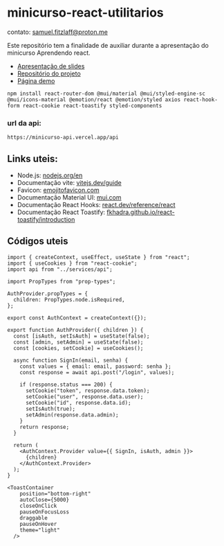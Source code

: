 

# minicurso-react-utilitarios

contato: samuel.fitzlaff@proton.me

Este repositório tem a finalidade de auxiliar durante a apresentação do minicurso Aprendendo react.

- [Apresentação de slides](https://bpluscombr-my.sharepoint.com/:p:/g/personal/samuel_fitzlaff_bplus_com_br/EV9B6HSWI2pOnUiQl0WJnRcBnGE9BO6KpH0YVRFmtjj79A?e=2498U2)
- [Repositório do projeto](https://github.com/SamuelTobiasFitzlaff/minicurso-react)
- [Página demo](https://minicurso.fitzlaff.com/)

```
npm install react-router-dom @mui/material @mui/styled-engine-sc @mui/icons-material @emotion/react @emotion/styled axios react-hook-form react-cookie react-toastify styled-components
```

### url da api: 
```
https://minicurso-api.vercel.app/api
```

## Links uteis:
- Node.js: [nodejs.org/en](https://nodejs.org/en)
- Documentação vite: [vitejs.dev/guide](https://vitejs.dev/guide/)
- Favicon: [emojitofavicon.com](https://emojitofavicon.com/)
- Documentação Material UI: [mui.com](https://mui.com/)
- Documentação React Hooks: [react.dev/reference/react](https://react.dev/reference/react)
- Documentação React Toastify: [fkhadra.github.io/react-toastify/introduction](https://fkhadra.github.io/react-toastify/introduction/)

## Códigos uteis

```
import { createContext, useEffect, useState } from "react";
import { useCookies } from "react-cookie";
import api from "../services/api";

import PropTypes from "prop-types";

AuthProvider.propTypes = {
  children: PropTypes.node.isRequired,
};

export const AuthContext = createContext({});

export function AuthProvider({ children }) {
  const [isAuth, setIsAuth] = useState(false);
  const [admin, setAdmin] = useState(false);
  const [cookies, setCookie] = useCookies();

  async function SignIn(email, senha) {
    const values = { email: email, password: senha };
    const response = await api.post("/login", values);

    if (response.status === 200) {
      setCookie("token", response.data.token);
      setCookie("user", response.data.user);
      setCookie("id", response.data.id);
      setIsAuth(true);
      setAdmin(response.data.admin);
    }
    return response;
  }

  return (
    <AuthContext.Provider value={{ SignIn, isAuth, admin }}>
      {children}
    </AuthContext.Provider>
  );
}
```

```
<ToastContainer
    position="bottom-right"
    autoClose={5000}
    closeOnClick
    pauseOnFocusLoss
    draggable
    pauseOnHover
    theme="light"
  />
```
